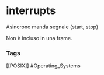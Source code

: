# interrupts
Asincrono manda segnale (start, stop)

Non è incluso in una frame. 



### Tags
[[POSIX]]
#Operating_Systems 

